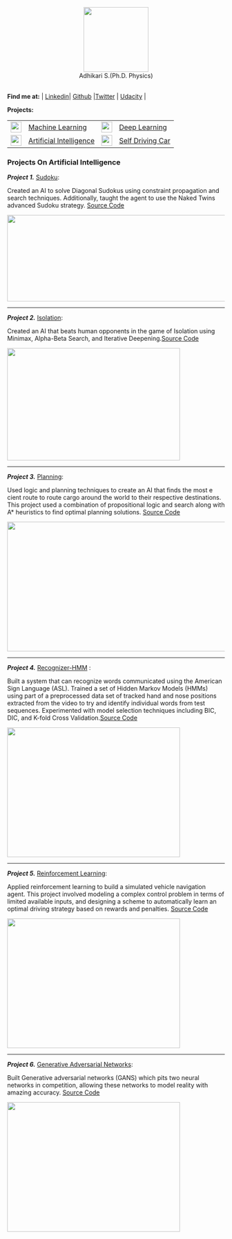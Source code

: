 

<div align="center">
   <img src = "https://avatars2.githubusercontent.com/u/8798209?s=400&u=305e9db87ab9bedcf0dd9675dcf35bcedc41de9d&v=4" width="150" height="150" /><br>
   Adhikari S.(Ph.D. Physics)<br>
</div>
<br>

**Find me at:** 
| [Linkedin](https://www.linkedin.com/in/sadhi003/)| [Github](https://github.com/sadhi003) |[Twitter](https://twitter.com/sadhi003) | [Udacity]() |
 
 
**Projects:** 

|   |   |   |   |
| --- | --- | --- | --- |
|<img src = "https://encrypted-tbn0.gstatic.com/images?q=tbn:ANd9GcR9JfuZrUaqE_Hg01qsct5WY700NmeFqH8AlrwKVaTJMX5dJp2K" width="25" height="25" /> |[Machine Learning](https://vasuji.github.io/mlp/)  |<img src = "https://blog.sollers.edu/hs-fs/hubfs/ImgOptimize/Deep%20Learning%20790.jpg?t=1508581759159&width=781&height=521&name=Deep%20Learning%20790.jpg" width="25" height="25" /> |[Deep Learning](https://vasuji.github.io/mlp/)  |  
|<img src = "https://encrypted-tbn0.gstatic.com/images?q=tbn:ANd9GcRGl205uvyAdOrxHnGfWNH9Z5vOFg0ot3rsvFB9UzeOIbNNMxUL" width="25" height="25" /> |[Artificial Intelligence](https://vasuji.github.io/aip/)| <img src = "https://encrypted-tbn0.gstatic.com/images?q=tbn:ANd9GcSuZHIASPuh2Q7ETJynBEWvGe00YaipO7Fy6327PpoQFGH6w3p9" width="25" height="25" />| [Self Driving Car](https://vasuji.github.io/carp/)  | 


 
### Projects On Artificial Intelligence


***Project 1.*** [Sudoku](https://github.com/sadhi003/AIND-Sudoku):  

Created an AI to solve Diagonal Sudokus using constraint propagation and search techniques. Additionally, taught the agent to use the Naked Twins advanced Sudoku strategy. [Source Code](https://github.com/sadhi003/AIND-Sudoku)

 <img src = "https://d17h27t6h515a5.cloudfront.net/topher/2017/January/5885ac6f_screen-shot-2017-01-22-at-11.08.01-pm-1/screen-shot-2017-01-22-at-11.08.01-pm-1.png" width="700" height="200" />
 
---------------------------------

***Project 2.*** [Isolation](https://github.com/sadhi003/AIND-Isolation):  

Created an AI that beats human opponents in the game of Isolation using Minimax, Alpha-Beta Search, and Iterative Deepening.[Source Code](https://github.com/sadhi003/AIND-Isolation)

<img src = "https://github.com/sadhi003/AIND-Isolation/raw/master/viz.gif" width="400" height="260" />
 
---------------------------------

***Project 3.*** [Planning](https://github.com/sadhi003/AIND-Planning): 

Used logic and planning techniques to create an AI that finds the most e cient route to route cargo around the world to their respective destinations. This project used a combination of propositional logic and search along with A* heuristics to find optimal planning solutions. [Source Code](https://github.com/sadhi003/AIND-Planning)

<img src = "https://github.com/sadhi003/AIND-Planning/raw/master/images/statespace.png" width="800" height="300" />


---------------------------------


***Project 4.*** [Recognizer-HMM](https://github.com/sadhi003/AIND-Recognizer) : 

Built a system that can recognize words communicated using the American Sign Language (ASL). Trained a set of Hidden Markov Models (HMMs) using part of a preprocessed data set of tracked hand and nose positions extracted from the video to try and identify individual words from test sequences. Experimented with model selection techniques including BIC, DIC, and K-fold Cross Validation.[Source Code](https://github.com/sadhi003/AIND-Recognizer/blob/master/asl_recognizer.ipynb)


<img src = "http://summer.berkeley.edu/sites/default/files/ASL-POSTER.png" width="400" height="300" />

---------------------------------

***Project 5.*** [Reinforcement Learning](https://github.com/sadhi003/aind2-rnn):

Applied reinforcement learning to build a simulated vehicle navigation agent. This project involved modeling a complex control problem in terms of limited available inputs, and designing a scheme to automatically learn an optimal driving strategy based on rewards and penalties. [Source Code](https://github.com/sadhi003/aind2-rnn/tree/master/Smartcab)

<img src = "https://s3-us-west-2.amazonaws.com/udacity-profiles/production/projects/4433825584-project-455b45855c85a05e9fcc6a9dfa8a025a.png?t=1507917311824" width="400" height="300" />


---------------------------------

***Project 6.*** [Generative Adversarial Networks](https://github.com/sadhi003/AIND-CV-Mimic):

Built Generative adversarial networks (GANS) which pits two neural networks in competition, allowing these networks to model reality with amazing accuracy. [Source Code](https://github.com/Vasuji/DLND-face-generation)


<img src = "https://github.com/Vasuji/Artificial-Intelligence-Projects/blob/master/pic/gan.png?raw=true" width="400" height="300" />

